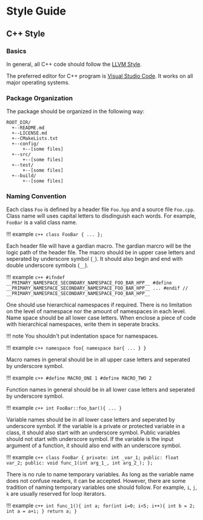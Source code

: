 # Style Guide

## C++ Style

### Basics

In general, all C++ code should follow the [LLVM Style](https://llvm.org/docs/CodingStandards.html).

The preferred editor for C++ program is [Visual Studio Code](https://code.visualstudio.com/). It works on all major operating systems.

### Package Organization

The package should be organized in the following way:

```
ROOT_DIR/
  +--README.md
  +--LICENSE.md
  +--CMakeLists.txt
  +--config/
      +--[some files]
  +--src/
      +--[some files]
  +--test/
      +--[some files]
  +--build/
      +--[some files]
```

### Naming Convention

Each class ``Foo`` is defined by a header file ``Foo.hpp`` and a source file ``Foo.cpp``. Class name will uses capital letters to disdinguish each words. For example, ``FooBar`` is a valid class name.

!!! example
	``` c++
		class FooBar {
			...
		};
	```

Each header file will have a gardian macro. The gardian marcro will be the logic path of the header file. The macro should be in upper case letters and seperated by underscore symbol (``_``). It should also begin and end with double underscore symbols (``__``).

!!! example
	``` c++
	#ifndef __PRIMARY_NAMESPACE_SECONDARY_NAMESPACE_FOO_BAR_HPP__
	#define __PRIMARY_NAMESPACE_SECONDARY_NAMESPACE_FOO_BAR_HPP__
	...
	#endif // __PRIMARY_NAMESPACE_SECONDARY_NAMESPACE_FOO_BAR_HPP__
	```

One should use hierarchical namespaces if required. There is no limitation on the level of namespace nor the amount of namespaces in each level. Name space should be all lower case letters. When enclose a piece of code with hierarchical namespaces, write them in seperate bracks.

!!! note
	You shouldn't put indentation space for namespaces.

!!! example
	``` c++
	namespace foo{
	namespace bar{
	...
	}
	}
	```

Macro names in general should be in all upper case letters and seperated by underscore symbol.

!!! example
	``` c++
	#define MACRO_ONE 1
	#define MACRO_TWO 2
	```

Function names in general should be in all lower case letters and seperated by underscore symbol.

!!! example
	``` c++
	int FooBar::foo_bar(){
		...
	}
	```

Variable names should be in all lower case letters and seperated by underscore symbol. If the variable is a private or protected variable in a class, it should also start with an underscore symbol. Public variables should not start with underscore symbol. If the variable is the input argument of a function, it should also end with an underscore symbol.

!!! example
	``` c++
		class FooBar {
		private:
			int _var_1;
		public:
			float var_2;
		public:
			void func_1(int arg_1_, int arg_2_);
		};
	```

There is no rule to name temporary variables. As long as the variable name does not confuse readers, it can be accepted. However, there are some tradition of naming temporary variables one should follow. For example, ``i``, ``j``, ``k`` are usually reserved for loop iterators.

!!! example
	``` c++
		int func_1(){
			int a;
			for(int i=0; i<5; i++){
				int b = 2;
				int a = a+i;
			}
			return a;
		}
	```